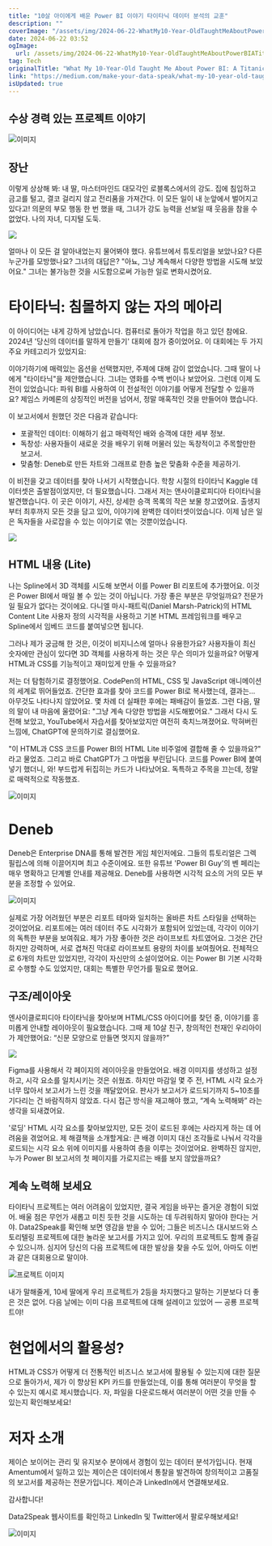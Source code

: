 ```yaml
---
title: "10살 아이에게 배운 Power BI 이야기 타이타닉 데이터 분석의 교훈"
description: ""
coverImage: "/assets/img/2024-06-22-WhatMy10-Year-OldTaughtMeAboutPowerBIATitanicTale_0.png"
date: 2024-06-22 03:52
ogImage:
  url: /assets/img/2024-06-22-WhatMy10-Year-OldTaughtMeAboutPowerBIATitanicTale_0.png
tag: Tech
originalTitle: "What My 10-Year-Old Taught Me About Power BI: A Titanic Tale"
link: "https://medium.com/make-your-data-speak/what-my-10-year-old-taught-me-about-power-bi-a-titanic-tale-0d12d049e722"
isUpdated: true
---
```


## 수상 경력 있는 프로젝트 이야기

![이미지](/assets/img/2024-06-22-WhatMy10-Year-OldTaughtMeAboutPowerBIATitanicTale_0.png)

## 장난

이렇게 상상해 봐: 내 딸, 마스터마인드 대모각인 로블록스에서의 강도. 집에 침입하고 금고를 털고, 결코 걸리지 않고 전리품을 가져간다. 이 모든 일이 내 눈앞에서 벌어지고 있다고! 의문의 부모 행동 한 번 했을 때, 그녀가 강도 능력을 선보일 때 웃음을 참을 수 없었다. 나의 자녀, 디지털 도둑.

<!-- seedividend - 사각형 -->

<ins class="adsbygoogle"
     style="display:block"
     data-ad-client="ca-pub-4877378276818686"
     data-ad-slot="1898504329"
     data-ad-format="auto"
     data-full-width-responsive="true"></ins>

<script>
     (adsbygoogle = window.adsbygoogle || []).push({});
</script>

<img src="/assets/img/2024-06-22-WhatMy10-Year-OldTaughtMeAboutPowerBIATitanicTale_1.png" />

얼마나 이 모든 걸 알아내었는지 물어봐야 했다. 유튜브에서 튜토리얼을 보았나요? 다른 누군가를 모방했나요? 그녀의 대답은? "아뇨, 그냥 계속해서 다양한 방법을 시도해 보았어요." 그녀는 불가능한 것을 시도함으로써 가능한 일로 변화시켰어요.

# 타이타닉: 침몰하지 않는 자의 메아리

이 아이디어는 내게 강하게 남았습니다. 컴퓨터로 돌아가 작업을 하고 있던 참에요. 2024년 '당신의 데이터를 말하게 만들기' 대회에 참가 중이었어요. 이 대회에는 두 가지 주요 카테고리가 있었지요:

<!-- seedividend - 사각형 -->

<ins class="adsbygoogle"
     style="display:block"
     data-ad-client="ca-pub-4877378276818686"
     data-ad-slot="1898504329"
     data-ad-format="auto"
     data-full-width-responsive="true"></ins>

<script>
     (adsbygoogle = window.adsbygoogle || []).push({});
</script>

이야기하기에 매력있는 옵션을 선택했지만, 주제에 대해 감이 없었습니다. 그때 딸이 나에게 "타이타닉"을 제안했습니다. 그녀는 영화를 수백 번이나 보았어요. 그런데 이제 도전이 있었습니다: 파워 BI를 사용하여 이 전설적인 이야기를 어떻게 전달할 수 있을까요? 제임스 카메론의 상징적인 버전을 넘어서, 정말 매혹적인 것을 만들어야 했습니다.

이 보고서에서 원했던 것은 다음과 같습니다:

- 포괄적인 데이터: 이해하기 쉽고 매력적인 배와 승객에 대한 세부 정보.
- 독창성: 사용자들이 새로운 것을 배우기 위해 머물러 있는 독창적이고 주목할만한 보고서.
- 맞춤형: Deneb로 만든 차트와 그래프로 한층 높은 맞춤화 수준을 제공하기.

이 비전을 갖고 데이터를 찾아 나서기 시작했습니다. 학창 시절의 타이타닉 Kaggle 데이터셋은 출발점이었지만, 더 필요했습니다. 그래서 저는 앤사이클로피디아 타이타닉을 발견했습니다. 이 곳은 이야기, 사진, 상세한 승객 목록의 작은 보물 창고였어요. 출생지부터 최후까지 모든 것을 담고 있어, 이야기에 완벽한 데이터셋이었습니다. 이제 남은 일은 독자들을 사로잡을 수 있는 이야기로 엮는 것뿐이었습니다.

<!-- seedividend - 사각형 -->

<ins class="adsbygoogle"
     style="display:block"
     data-ad-client="ca-pub-4877378276818686"
     data-ad-slot="1898504329"
     data-ad-format="auto"
     data-full-width-responsive="true"></ins>

<script>
     (adsbygoogle = window.adsbygoogle || []).push({});
</script>

<img src="/assets/img/2024-06-22-WhatMy10-Year-OldTaughtMeAboutPowerBIATitanicTale_2.png" />

## HTML 내용 (Lite)

나는 Spline에서 3D 객체를 시도해 보면서 이를 Power BI 리포트에 추가했어요. 이것은 Power BI에서 매일 볼 수 있는 것이 아닙니다. 가장 좋은 부분은 무엇일까요? 전문가일 필요가 없다는 것이에요. 다니엘 마시-패트릭(Daniel Marsh-Patrick)의 HTML Content Lite 사용자 정의 시각적을 사용하고 기본 HTML 프레임워크를 배우고 Spline에서 임베드 코드를 붙여넣으면 됩니다.

그러나 제가 궁금해 한 것은, 이것이 비지니스에 얼마나 유용한가요? 사용자들이 최신 숫자에만 관심이 있다면 3D 객체를 사용하게 하는 것은 무슨 의미가 있을까요? 어떻게 HTML과 CSS를 기능적이고 재미있게 만들 수 있을까요?

<!-- seedividend - 사각형 -->

<ins class="adsbygoogle"
     style="display:block"
     data-ad-client="ca-pub-4877378276818686"
     data-ad-slot="1898504329"
     data-ad-format="auto"
     data-full-width-responsive="true"></ins>

<script>
     (adsbygoogle = window.adsbygoogle || []).push({});
</script>

저는 더 탐험하기로 결정했어요. CodePen의 HTML, CSS 및 JavaScript 애니메이션의 세계로 뛰어들었죠. 간단한 효과를 찾아 코드를 Power BI로 복사했는데, 결과는... 아무것도 나타나지 않았어요. 몇 차례 더 실패한 후에는 패배감이 들었죠. 그런 다음, 딸의 말이 내 마음에 울렸어요: "그냥 계속 다양한 방법을 시도해봤어요." 그래서 다시 도전해 보았고, YouTube에서 자습서를 찾아보았지만 여전히 축치느껴졌어요. 막혀버린 느낌에, ChatGPT에 문의하기로 결심했어요.

"이 HTML과 CSS 코드를 Power BI의 HTML Lite 비주얼에 결합해 줄 수 있을까요?" 라고 물었죠. 그리고 바로 ChatGPT가 그 마법을 부린답니다. 코드를 Power BI에 붙여넣기 했더니, 와! 부드럽게 뒤집히는 카드가 나타났어요. 독특하고 주목을 끄는데, 정말로 매력적으로 작동했죠.

![이미지](/assets/img/2024-06-22-WhatMy10-Year-OldTaughtMeAboutPowerBIATitanicTale_3.png)

# Deneb

<!-- seedividend - 사각형 -->

<ins class="adsbygoogle"
     style="display:block"
     data-ad-client="ca-pub-4877378276818686"
     data-ad-slot="1898504329"
     data-ad-format="auto"
     data-full-width-responsive="true"></ins>

<script>
     (adsbygoogle = window.adsbygoogle || []).push({});
</script>

Deneb은 Enterprise DNA를 통해 발견한 게임 체인저에요. 그들의 튜토리얼은 그렉 필립스에 의해 이끌어지며 최고 수준이에요. 또한 유튜브 'Power BI Guy'의 벤 페리는 매우 명확하고 단계별 안내를 제공해요. Deneb를 사용하면 시각적 요소의 거의 모든 부분을 조정할 수 있어요.

![이미지](/assets/img/2024-06-22-WhatMy10-Year-OldTaughtMeAboutPowerBIATitanicTale_4.png)

실제로 가장 어려웠던 부분은 리포트 테마와 일치하는 올바른 차트 스타일을 선택하는 것이었어요. 리포트에는 여러 데이터 주도 시각화가 포함되어 있었는데, 각각이 이야기의 독특한 부분을 보여줘요. 제가 가장 좋아한 것은 라이프보트 차트였어요. 그것은 간단하지만 강력하며, 서로 겹쳐진 막대로 라이프보트 용량의 차이를 보여줬어요. 전체적으로 6개의 차트만 있었지만, 각각이 자신만의 소설이었어요. 이는 Power BI 기본 시각화로 수행할 수도 있었지만, 대회는 특별한 무언가를 필요로 했어요.

## 구조/레이아웃

<!-- seedividend - 사각형 -->

<ins class="adsbygoogle"
     style="display:block"
     data-ad-client="ca-pub-4877378276818686"
     data-ad-slot="1898504329"
     data-ad-format="auto"
     data-full-width-responsive="true"></ins>

<script>
     (adsbygoogle = window.adsbygoogle || []).push({});
</script>

엔사이클로피디아 타이타닉을 찾아보며 HTML/CSS 아이디어를 찾던 중, 이야기를 흥미롭게 안내할 레이아웃이 필요했습니다. 그때 제 10살 친구, 창의적인 천재인 우리아이가 제안했어요: “신문 모양으로 만들면 멋지지 않을까?”

<img src="/assets/img/2024-06-22-WhatMy10-Year-OldTaughtMeAboutPowerBIATitanicTale_5.png" />

Figma를 사용해서 각 페이지의 레이아웃을 만들었어요. 배경 이미지를 생성하고 설정하고, 시각 요소를 일치시키는 것은 쉬웠죠. 하지만 마감일 몇 주 전, HTML 시각 요소가 너무 많아서 보고서가 느린 것을 깨달았어요. 판사가 보고서가 로드되기까지 5~10초를 기다리는 건 바람직하지 않았죠. 다시 접근 방식을 재고해야 했고, “계속 노력해봐” 라는 생각을 되새겼어요.

'로딩' HTML 시각 요소를 찾아보았지만, 모든 것이 로드된 후에는 사라지게 하는 데 어려움을 겪었어요. 제 해결책을 소개할게요: 큰 배경 이미지 대신 조각들로 나눠서 각각을 로드되는 시각 요소 위에 이미지를 사용하여 층을 이루는 것이었어요. 완벽하진 않지만, 누가 Power BI 보고서의 첫 페이지를 가로지르는 배를 보지 않았을까요?

<!-- seedividend - 사각형 -->

<ins class="adsbygoogle"
     style="display:block"
     data-ad-client="ca-pub-4877378276818686"
     data-ad-slot="1898504329"
     data-ad-format="auto"
     data-full-width-responsive="true"></ins>

<script>
     (adsbygoogle = window.adsbygoogle || []).push({});
</script>

## 계속 노력해 보세요

타이타닉 프로젝트는 여러 어려움이 있었지만, 결국 게임을 바꾸는 즐거운 경험이 되었어. 배울 점은 무언가 새롭고 미친 듯한 것을 시도하는 데 두려워하지 말아야 한다는 거야. Data2Speak를 확인해 보면 영감을 받을 수 있어; 그들은 비즈니스 대시보드와 스토리텔링 프로젝트에 대한 놀라운 보고서를 가지고 있어. 우리의 프로젝트도 함께 즐길 수 있으니까. 심지어 당신의 다음 프로젝트에 대한 발상을 찾을 수도 있어, 아마도 이번과 같은 대회용으로 말이야.

![프로젝트 이미지](/assets/img/2024-06-22-WhatMy10-Year-OldTaughtMeAboutPowerBIATitanicTale_6.png)

내가 말해줄게, 10세 딸에게 우리 프로젝트가 2등을 차지했다고 말하는 기분보다 더 좋은 것은 없어. 다음 날에는 이미 다음 프로젝트에 대해 설레이고 있었어 — 공룡 프로젝트야!

<!-- seedividend - 사각형 -->

<ins class="adsbygoogle"
     style="display:block"
     data-ad-client="ca-pub-4877378276818686"
     data-ad-slot="1898504329"
     data-ad-format="auto"
     data-full-width-responsive="true"></ins>

<script>
     (adsbygoogle = window.adsbygoogle || []).push({});
</script>

# 현업에서의 활용성?

HTML과 CSS가 어떻게 더 전통적인 비즈니스 보고서에 활용될 수 있는지에 대한 질문으로 돌아가서, 제가 이 향상된 KPI 카드를 만들었는데, 이를 통해 여러분이 무엇을 할 수 있는지 예시로 제시했습니다. 자, 파일을 다운로드해서 여러분이 어떤 것을 만들 수 있는지 확인해보세요!

# 저자 소개

제이슨 보이어는 관리 및 유지보수 분야에서 경험이 있는 데이터 분석가입니다. 현재 Amentum에서 일하고 있는 제이슨은 데이터에서 통찰을 발견하여 창의적이고 고품질의 보고서를 제공하는 전문가입니다. 제이슨과 LinkedIn에서 연결해보세요.

<!-- seedividend - 사각형 -->

<ins class="adsbygoogle"
     style="display:block"
     data-ad-client="ca-pub-4877378276818686"
     data-ad-slot="1898504329"
     data-ad-format="auto"
     data-full-width-responsive="true"></ins>

<script>
     (adsbygoogle = window.adsbygoogle || []).push({});
</script>

감사합니다!

Data2Speak 웹사이트를 확인하고 LinkedIn 및 Twitter에서 팔로우해보세요!

![이미지](/assets/img/2024-06-22-WhatMy10-Year-OldTaughtMeAboutPowerBIATitanicTale_7.png)
